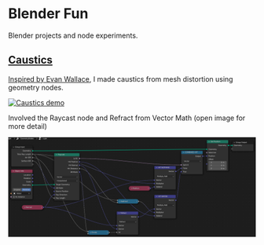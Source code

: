 # Blender Fun
Blender projects and node experiments.

## [Caustics](caustics.blend)
[Inspired by Evan Wallace](https://medium.com/@evanwallace/rendering-realtime-caustics-in-webgl-2a99a29a0b2c), I made caustics from mesh distortion using geometry nodes.

[<img src="images/causticanim.gif?raw=true" width="480" alt="Caustics demo">](caustics.blend)

Involved the Raycast node and Refract from Vector Math (open image for more detail)

<img src="images/causticnodes.png?raw=true" alt="Caustics nodes">
